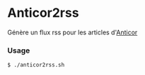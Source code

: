 # Anticor2rss
Génère un flux rss pour les articles d'[Anticor](https://www.anticor.org/articles/)

### Usage
```bash
$ ./anticor2rss.sh
```
